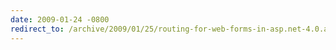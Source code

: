 ```yaml
---
date: 2009-01-24 -0800
redirect_to: /archive/2009/01/25/routing-for-web-forms-in-asp.net-4.0.aspx/
---
```

